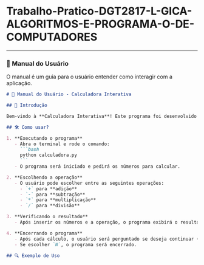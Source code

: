 # Trabalho-Pratico-DGT2817-L-GICA-ALGORITMOS-E-PROGRAMA-O-DE-COMPUTADORES


---

### **📖 Manual do Usuário**
O manual é um guia para o usuário entender como interagir com a aplicação.

```markdown
# 📖 Manual do Usuário - Calculadora Interativa

## 📌 Introdução

Bem-vindo à **Calculadora Interativa**! Este programa foi desenvolvido para permitir que você realize cálculos matemáticos de maneira fácil e interativa diretamente no terminal.

## 🛠️ Como usar?

1. **Executando o programa**  
   - Abra o terminal e rode o comando:  
     ```bash
     python calculadora.py
     ```
   - O programa será iniciado e pedirá os números para calcular.

2. **Escolhendo a operação**  
   - O usuário pode escolher entre as seguintes operações:  
     - `+` para **adição**
     - `-` para **subtração**
     - `*` para **multiplicação**
     - `/` para **divisão**

3. **Verificando o resultado**  
   - Após inserir os números e a operação, o programa exibirá o resultado.

4. **Encerrando o programa**  
   - Após cada cálculo, o usuário será perguntado se deseja continuar (`S`) ou sair (`N`).
   - Se escolher `N`, o programa será encerrado.

## 🔍 Exemplo de Uso

